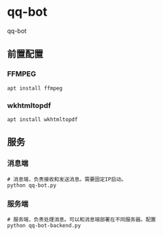 # qq-bot
qq-bot

## 前置配置

### FFMPEG

```shell
apt install ffmpeg
```

### wkhtmltopdf

```shell
apt install wkhtmltopdf
```

## 服务

### 消息端

```shell
# 消息端，负责接收和发送消息。需要固定IP启动。
python qq-bot.py
```

### 服务端

```shell
# 服务端，负责处理消息。可以和消息端部署在不同服务器。配置
python qq-bot-backend.py
```